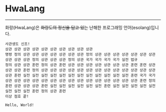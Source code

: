 # HwaLang
---

화랑(HwaLang)은 ~~화랑도의 정신을 담고 있는~~ 난해한 프로그래밍 언어(esolang)입니다.

```
사관생도 신조!
상관 상관 상관 상관 상관 상관 상관 상관 상관 상관
명령 정의 상관 상관 상관 상관 상관 상관 상관 정의 상관 상관 상관 상관 상관 상관 상관 상관 상관 상관 정의 상관 상관 상관 정의 상관 국가 국가 국가 국가 실전 법규
정의 상관 상관 훈련 정의 상관 훈련 상관 상관 상관 상관 상관 상관 상관 훈련 훈련 상관 상관 상관 훈련 정의 상관 상관 상관 상관 상관 상관 상관 상관 상관 상관 상관 상관 상관 상관 훈련 실전 실전 실전 실전 실전 실전 실전 실전 실전 실전 실전 실전 훈련 국가 국가 상관 상관 상관 상관 상관 상관 상관 상관 상관 상관 상관 상관 상관 상관 상관 훈련 정의 훈련 상관 상관 상관 훈련 실전 실전 실전 실전 실전 실전 훈련 실전 실전 실전 실전 실전 실전 실전 실전 훈련 정의 상관 훈련
이상 점호 끝!

Hello, World!
```
